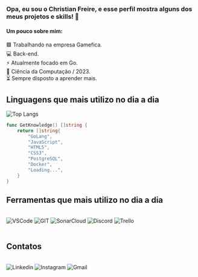 ### Opa, eu sou o Christian Freire, e esse perfil mostra alguns dos meus projetos e skills! 🚀
#### Um pouco sobre mim: 
🟪 Trabalhando na empresa Gamefica.<br>
💻 Back-end.<br>
⚡ Atualmente focado em Go.<br>
🧪 Ciência da Computação / 2023.<br>
⏳ Sempre disposto a aprender mais. 

## Linguagens que mais utilizo no dia a dia 

![Top Langs](https://github-readme-stats.vercel.app/api/top-langs/?username=christian-freire&layout=compact&theme=dracula)
```go
func GetKnowledge() []string {
	return []string{
		"GoLang",
		"JavaScript",
		"HTML5",
		"CSS3",
		"PostgreSQL",
		"Docker",
		"Loading...",
	}
}
```

## Ferramentas que mais utilizo no dia a dia
<div style="display: inline_block"></br>
    <img alt="VSCode" src="https://img.shields.io/badge/Visual_Studio-5C2D91?style=for-the-badge&logo=visual%20studio&logoColor=white">
    <img alt="GIT" src="https://img.shields.io/badge/GIT-E44C30?style=for-the-badge&logo=git&logoColor=white">
    <img alt="SonarCloud" src="https://img.shields.io/badge/Sonar%20cloud-F3702A?style=for-the-badge&logo=sonarcloud&logoColor=white">
    <img alt="Discord" src="https://img.shields.io/badge/Discord-7289DA?style=for-the-badge&logo=discord&logoColor=white">
    <img alt="Trello" src="https://img.shields.io/badge/Trello-0052CC?style=for-the-badge&logo=trello&logoColor=whit">
</div></br>

## Contatos
<div style="display: inline_block"></br>
    <img alt="Linkedin" src="https://img.shields.io/badge/LinkedIn-0077B5?style=for-the-badge&logo=linkedin&logoColor=white">
    <img alt="Instagram" src="https://img.shields.io/badge/Instagram-E4405F?style=for-the-badge&logo=instagram&logoColor=white">
    <img alt="Gmail" src="https://img.shields.io/badge/Gmail-D14836?style=for-the-badge&logo=gmail&logoColor=white">
</div></br>



